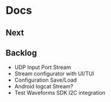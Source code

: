 # Docs

## Next


## Backlog
- UDP Input Port Stream
- Stream configurator with UI/TUI
- Configuration Save/Load
- Android logcat Stream?
- Test Waveforms SDK I2C integration
